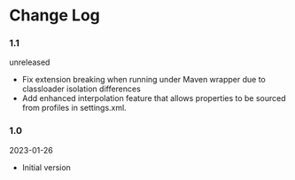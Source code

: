 # Change Log

### 1.1
unreleased

- Fix extension breaking when running under Maven wrapper due to classloader isolation
  differences
- Add enhanced interpolation feature that allows properties to be sourced from profiles in 
  settings.xml.

### 1.0
2023-01-26

- Initial version
